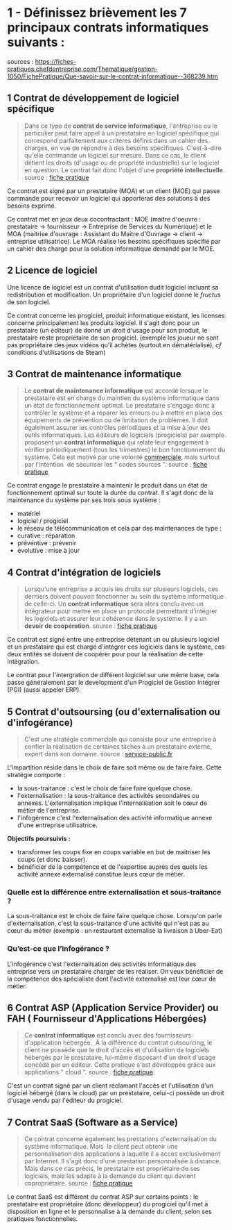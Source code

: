 # 1 - Définissez brièvement les 7 principaux contrats informatiques suivants : 
sources : https://fiches-pratiques.chefdentreprise.com/Thematique/gestion-1050/FichePratique/Que-savoir-sur-le-contrat-informatique--368239.htm
## 1 Contrat de développement de logiciel spécifique 
> Dans ce type de **contrat de service informatique**, l'entreprise ou le particulier peut faire appel à un prestataire en logiciel spécifique qui correspond parfaitement aux critères définis dans un cahier des charges, en vue de répondre à des besoins spécifiques. C'est-à-dire qu'elle commande un logiciel sur mesure. Dans ce cas, le client détient les droits (d'usage ou de propriété industrielle) sur le logiciel en question. Le contrat fait donc l'objet d'une **propriété intellectuelle**.
> source : [fiche pratique](https://fiches-pratiques.chefdentreprise.com/Thematique/gestion-1050/FichePratique/Que-savoir-sur-le-contrat-informatique--368239.htm)

Ce contrat est signé par un prestataire (MOA) et un client (MOE) qui passe commande pour recevoir un logiciel qui apporteras des solutions à des besoins exprimé.

Ce contrat met en jeux deux cocontractant : MOE (maitre d'oeuvre : prestataire -> fournisseur -> Entreprise de Services du Numérique) et le MOA (maitrise d'ouvrage : Assistant du Maitre d'Ouvrage -> client -> entreprise utilisatrice).
Le MOA réalise les besoins spécifiques spécifié par un cahier des charge pour la solution informatique demandé par le MOE.
## 2 Licence de logiciel
Une licence de logiciel est un contrat d'utilisation dudit logiciel incluant sa redistribution et modification.
Un propriétaire d'un logiciel donne le *fructus* de son logiciel.

Ce contrat concerne les progiciel, produit informatique existant, les licenses concerne principalement les produits logiciel. Il s'agit donc pour un prestataire (un éditeur) de donné un droit d'usage pour son produit, le prestataire reste propriétaire de son progiciel. (exemple les joueur ne sont pas propriétaire des jeux vidéos qu'il achètes (surtout en dématérialisé), *cf* conditions d'utilisations de Steam)
## 3 Contrat de maintenance informatique 
> Le **contrat de maintenance informatique** est accordé lorsque le prestataire est en charge du maintien du système informatique dans un état de fonctionnement optimal. Le prestataire s'engage donc à contrôler le système et à réparer les erreurs ou à mettre en place des équipements de prévention ou de limitation de problèmes. Il doit également assurer les contrôles périodiques et la mise à jour des outils informatiques. Les éditeurs de logiciels (progiciels) par exemple proposent un **contrat informatique** qui relate leur engagement à vérifier périodiquement (tous les trimestres) le bon fonctionnement du système. Cela est motivé par une volonté [commerciale](https://fiches-pratiques.chefdentreprise.com/Thematique/marketing-1052/FichePratique/Le-social-selling-pour-votre-performance-commerciale-368248.htm "Le social selling, véritable levier de performance commerciale"), mais surtout par l'intention  de sécuriser les " codes sources ".
> source : [fiche pratique](https://fiches-pratiques.chefdentreprise.com/Thematique/gestion-1050/FichePratique/Que-savoir-sur-le-contrat-informatique--368239.htm)

Ce contrat engage le prestataire à maintenir le produit dans un état de fonctionnement optimal sur toute la durée du contrat.
Il s'agit donc de la maintenance du système par ses trois sous système : 
- matériel
- logiciel / progiciel 
- le réseau de télécommunication
et cela par des maintenances de type : 
- curative : réparation
- préventive : prévenir
- évolutive : mise à jour
## 4 Contrat d'intégration de logiciels 
> Lorsqu'une entreprise a acquis les droits sur plusieurs logiciels, ces derniers doivent pouvoir fonctionner au sein du système informatique de celle-ci. Un **contrat informatique** sera alors conclu avec un intégrateur pour mettre en place un protocole permettant d'intégrer les logiciels et assurer leur cohérence dans le système. Il y a un **devoir de coopération**.
>  source : [fiche pratique](https://fiches-pratiques.chefdentreprise.com/Thematique/gestion-1050/FichePratique/Que-savoir-sur-le-contrat-informatique--368239.htm)

Ce contrat est signé entre une entreprise détenant un ou plusieurs logiciel et un prestataire qui est chargé d'intégrer ces logiciels dans le système, ces deux entités se doivent de coopérer pour pour la réalisation de cette intégration.

Le contrat pour l'intergration de différent logiciel sur une même base, cela passe généralement par le development d'un Progiciel de Gestion Intégrer (PGI) (aussi appeler ERP).
## 5 Contrat d'outsoursing (ou d'externalisation ou d'infogérance) 
> C'est une stratégie commerciale qui consiste pour une entreprise à confier la réalisation de certaines tâches à un prestataire externe, expert dans son domaine.
> source : [service-public.fr](https://entreprendre.service-public.fr/vosdroits/F36266)

L'impartition réside dans le choix de faire soit même ou de faire faire. Cette stratégie comporte :
- la sous-traitance : c'est le choix de faire faire quelque chose. 
- l'externalisation : la sous-traitance des activités secondaires ou annexes. L'externalisation implique l'internalisation soit le cœur de métier de l'entreprise.
- l'infogérence c'est l'externalisation des activité informatique annexe d'une entreprise utilisatrice.

**Objectifs poursuivis :**
- transformer les coups fixe en coups variable en but de maitriser les coups (et donc baisser).
- bénéficier de la compétence et de l'expertise auprès des quels les activité annexe externalisé constitue leurs cœur de métier.
### Quelle est la différence entre externalisation et sous-traitance ?
La sous-traitance est le choix de faire faire quelque chose. Lorsqu'on parle d'externalisation, c'est la sous-traitance d'une activité qui n'est pas au cœur du métier (exemple : un restaurant externalise la livraison à Uber-Eat)

### Qu’est-ce que l’infogérance ? 
L'infogérence c'est l'externalisation des activités informatique des entreprise vers un prestataire charger de les réaliser.
On veux bénéficier de la compétence des spécialiste dont l'activité externalisé est leur cœur de métier.
## 6 Contrat ASP (Application Service Provider) ou FAH ( Fournisseur d'Applications Hébergées) 
> Ce **contrat informatique** est conclu avec des fournisseurs d'application hébergée.  À la différence du contrat outsourcing, le client ne possède que le droit d'accès et d'utilisation de logiciels hébergés par le prestataire, lui-même disposant d'un droit d'usage concédé par un éditeur. Cette pratique s'est développée grâce aux applications " cloud ".
> source : [fiche pratique](https://fiches-pratiques.chefdentreprise.com/Thematique/gestion-1050/FichePratique/Que-savoir-sur-le-contrat-informatique--368239.htm)

C'est un contrat signé par un client réclamant l'accès et l'utilisation d'un logiciel hébergé (dans le cloud) par un prestataire, celui-ci possède un droit d'usage vendu par l'éditeur du progiciel.
## 7 Contrat SaaS (Software as a Service)
> Ce contrat concerne également les prestations d'externalisation du système informatique. Mais  le client peut obtenir une personnalisation des applications à laquelle il a accès exclusivement par Internet. Il s'agit donc d'une prestation personnalisée à distance. Mais dans ce cas précis, le prestataire est propriétaire de ses logiciels, mais les adapte à la demande du client qui devient copropriétaire.
> source : [fiche pratique](https://fiches-pratiques.chefdentreprise.com/Thematique/gestion-1050/FichePratique/Que-savoir-sur-le-contrat-informatique--368239.htm)

Le contrat SaaS est différent du contrat ASP sur certains points : le prestataire est propriétaire (donc développeur) du progiciel qu'il met à disposition en ligne et le personnalise à la demande du client, selon ses pratiques fonctionnelles.
